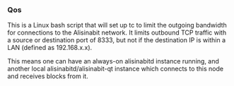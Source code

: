 ### Qos ###

This is a Linux bash script that will set up tc to limit the outgoing bandwidth for connections to the Alisinabit network. It limits outbound TCP traffic with a source or destination port of 8333, but not if the destination IP is within a LAN (defined as 192.168.x.x).

This means one can have an always-on alisinabitd instance running, and another local alisinabitd/alisinabit-qt instance which connects to this node and receives blocks from it.
